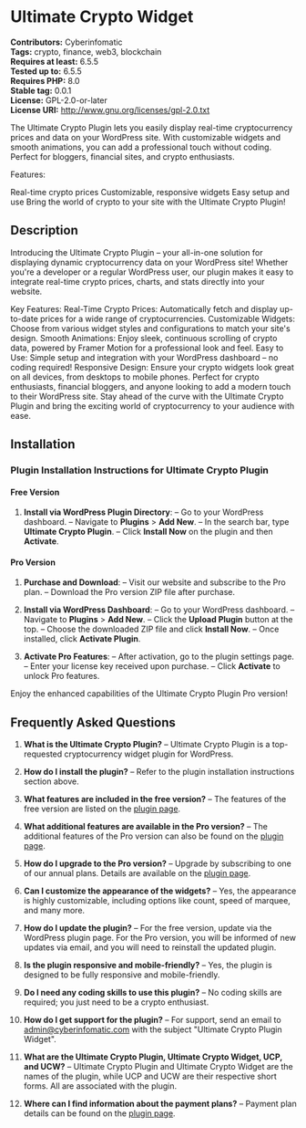 # Ultimate Crypto Widget #
**Contributors:** Cyberinfomatic  
**Tags:** crypto, finance, web3, blockchain  
**Requires at least:** 6.5.5  
**Tested up to:** 6.5.5  
**Requires PHP:** 8.0  
**Stable tag:** 0.0.1  
**License:** GPL-2.0-or-later  
**License URI:** http://www.gnu.org/licenses/gpl-2.0.txt  

The Ultimate Crypto Plugin lets you easily display real-time cryptocurrency prices and data on your WordPress site. With customizable widgets and smooth animations, you can add a professional touch without coding. Perfect for bloggers, financial sites, and crypto enthusiasts.

Features:

Real-time crypto prices
Customizable, responsive widgets
Easy setup and use
Bring the world of crypto to your site with the Ultimate Crypto Plugin!

## Description ##
Introducing the Ultimate Crypto Plugin – your all-in-one solution for displaying dynamic cryptocurrency data on your WordPress site! Whether you\'re a developer or a regular WordPress user, our plugin makes it easy to integrate real-time crypto prices, charts, and stats directly into your website.

Key Features:
Real-Time Crypto Prices: Automatically fetch and display up-to-date prices for a wide range of cryptocurrencies.
Customizable Widgets: Choose from various widget styles and configurations to match your site\'s design.
Smooth Animations: Enjoy sleek, continuous scrolling of crypto data, powered by Framer Motion for a professional look and feel.
Easy to Use: Simple setup and integration with your WordPress dashboard – no coding required!
Responsive Design: Ensure your crypto widgets look great on all devices, from desktops to mobile phones.
Perfect for crypto enthusiasts, financial bloggers, and anyone looking to add a modern touch to their WordPress site. Stay ahead of the curve with the Ultimate Crypto Plugin and bring the exciting world of cryptocurrency to your audience with ease.

## Installation ##
### Plugin Installation Instructions for Ultimate Crypto Plugin

#### Free Version
1. **Install via WordPress Plugin Directory**:
   – Go to your WordPress dashboard.
   – Navigate to **Plugins** > **Add New**.
   – In the search bar, type **Ultimate Crypto Plugin**.
   – Click **Install Now** on the plugin and then **Activate**.

#### Pro Version
1. **Purchase and Download**:
   – Visit our website and subscribe to the Pro plan.
   – Download the Pro version ZIP file after purchase.

2. **Install via WordPress Dashboard**:
   – Go to your WordPress dashboard.
   – Navigate to **Plugins** > **Add New**.
   – Click the **Upload Plugin** button at the top.
   – Choose the downloaded ZIP file and click **Install Now**.
   – Once installed, click **Activate Plugin**.

3. **Activate Pro Features**:
   – After activation, go to the plugin settings page.
   – Enter your license key received upon purchase.
   – Click **Activate** to unlock Pro features.

Enjoy the enhanced capabilities of the Ultimate Crypto Plugin Pro version!

## Frequently Asked Questions ##


1. **What is the Ultimate Crypto Plugin?**
   – Ultimate Crypto Plugin is a top-requested cryptocurrency widget plugin for WordPress.

2. **How do I install the plugin?**
   – Refer to the plugin installation instructions section above.

3. **What features are included in the free version?**
   – The features of the free version are listed on the [plugin page](https://products.cyberinfomatic.com/ultimate-crypto-widget).

4. **What additional features are available in the Pro version?**
   – The additional features of the Pro version can also be found on the [plugin page](https://products.cyberinfomatic.com/ultimate-crypto-widget).

5. **How do I upgrade to the Pro version?**
   – Upgrade by subscribing to one of our annual plans. Details are available on the [plugin page](https://products.cyberinfomatic.com/ultimate-crypto-widget).

6. **Can I customize the appearance of the widgets?**
   – Yes, the appearance is highly customizable, including options like count, speed of marquee, and many more.

7. **How do I update the plugin?**
   – For the free version, update via the WordPress plugin page. For the Pro version, you will be informed of new updates via email, and you will need to reinstall the updated plugin.

8. **Is the plugin responsive and mobile-friendly?**
   – Yes, the plugin is designed to be fully responsive and mobile-friendly.

9. **Do I need any coding skills to use this plugin?**
   – No coding skills are required; you just need to be a crypto enthusiast.

10. **How do I get support for the plugin?**
    – For support, send an email to admin@cyberinfomatic.com with the subject \"Ultimate Crypto Plugin Widget\".

11. **What are the Ultimate Crypto Plugin, Ultimate Crypto Widget, UCP, and UCW?**
    – Ultimate Crypto Plugin and Ultimate Crypto Widget are the names of the plugin, while UCP and UCW are their respective short forms. All are associated with the plugin.

12. **Where can I find information about the payment plans?**
    – Payment plan details can be found on the [plugin page](https://products.cyberinfomatic.com/ultimate-crypto-widget).
